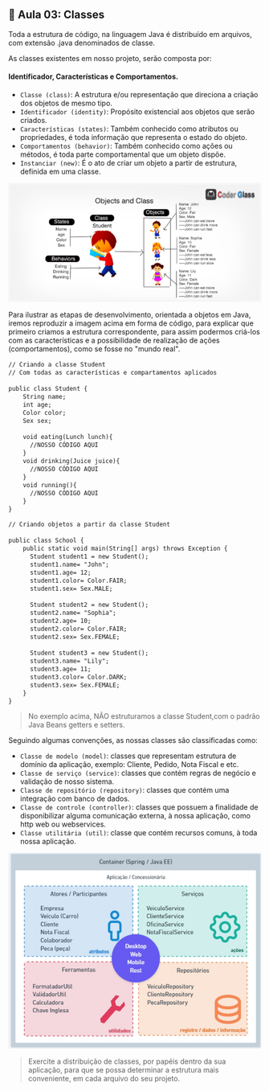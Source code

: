 ## 📝 Aula 03: Classes
Toda a estrutura de código, na linguagem Java é distribuído em arquivos, com extensão .java denominados de classe.

As classes existentes em nosso projeto, serão composta por:

#### Identificador, Características e Comportamentos.
- ``Classe (class)``: A estrutura e/ou representação que direciona a criação dos objetos de mesmo tipo.
- ``Identificador (identity)``: Propósito existencial aos objetos que serão criados.
- ``Características (states)``: Também conhecido como atributos ou propriedades, é toda informação que representa o estado do objeto.
- ``Comportamentos (behavior)``: Também conhecido como ações ou métodos, é toda parte comportamental que um objeto dispõe.
- ``Instanciar (new)``: É o ato de criar um objeto a partir de estrutura, definida em uma classe.

<img src="../assets/img-01.jpg" alt="imagem de objetos e classes" />

Para ilustrar as etapas de desenvolvimento, orientada a objetos em Java, iremos reproduzir a imagem acima em forma de código, para explicar que primeiro criamos a estrutura correspondente, para assim podermos criá-los com as características e a possibilidade de realização de ações (comportamentos), como se fosse no "mundo real".

```
// Criando a classe Student
// Com todas as características e compartamentos aplicados

public class Student {
    String name;
    int age;
    Color color;
    Sex sex;

    void eating(Lunch lunch){
      //NOSSO CÓDIGO AQUI
    }
    void drinking(Juice juice){
      //NOSSO CÓDIGO AQUI
    }
    void running(){
      //NOSSO CÓDIGO AQUI
    }
}
```

```
// Criando objetos a partir da classe Student

public class School {
    public static void main(String[] args) throws Exception {
      Student student1 = new Student();
      student1.name= "John";
      student1.age= 12;
      student1.color= Color.FAIR;
      student1.sex= Sex.MALE;

      Student student2 = new Student();
      student2.name= "Sophia";
      student2.age= 10;
      student2.color= Color.FAIR;
      student2.sex= Sex.FEMALE;

      Student student3 = new Student();
      student3.name= "Lily";
      student3.age= 11;
      student3.color= Color.DARK;
      student3.sex= Sex.FEMALE;
    }
}
```
> No exemplo acima, NÃO estruturamos a classe Student,com o padrão Java Beans getters e setters.

Seguindo algumas convenções, as nossas classes são classificadas como:
- ``Classe de modelo (model)``: classes que representam estrutura de domínio da aplicação, exemplo: Cliente, Pedido, Nota Fiscal e etc.
- ``Classe de serviço (service)``: classes que contém regras de negócio e validação de nosso sistema.
- ``Classe de repositório (repository)``: classes que contém uma integração com banco de dados.
- ``Classe de controle (controller)``: classes que possuem a finalidade de disponibilizar alguma comunicação externa, à nossa aplicação, como http web ou webservices.
- ``Classe utilitária (util)``: classe que contém recursos comuns, à toda nossa aplicação.

<img src="../assets/img-02.jpg" alt="imagem de objetos e classes" />

> Exercite a distribuição de classes, por papéis dentro da sua aplicação, para que se possa determinar a estrutura mais conveniente, em cada arquivo do seu projeto.